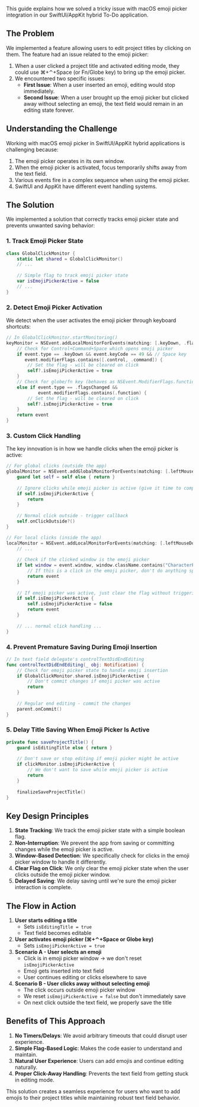 This guide explains how we solved a tricky issue with macOS emoji picker integration in our SwiftUI/AppKit hybrid To-Do application.

## The Problem
We implemented a feature allowing users to edit project titles by clicking on them. The feature had an issue related to the emoji picker:
1. When a user clicked a project title and activated editing mode, they could use ⌘+⌃+Space (or Fn/Globe key) to bring up the emoji picker.
2. We encountered two specific issues:
    - **First Issue**: When a user inserted an emoji, editing would stop immediately.
    - **Second Issue**: When a user brought up the emoji picker but clicked away without selecting an emoji, the text field would remain in an editing state forever.

## Understanding the Challenge
Working with macOS emoji picker in SwiftUI/AppKit hybrid applications is challenging because:
1. The emoji picker operates in its own window.
2. When the emoji picker is activated, focus temporarily shifts away from the text field.
3. Various events fire in a complex sequence when using the emoji picker.
4. SwiftUI and AppKit have different event handling systems.

## The Solution
We implemented a solution that correctly tracks emoji picker state and prevents unwanted saving behavior:

### 1. Track Emoji Picker State

```swift
class GlobalClickMonitor {
    static let shared = GlobalClickMonitor()
    // ...
    
    // Simple flag to track emoji picker state
    var isEmojiPickerActive = false
    // ...
}
```

### 2. Detect Emoji Picker Activation
We detect when the user activates the emoji picker through keyboard shortcuts:

```swift
// In GlobalClickMonitor.startMonitoring()
keyMonitor = NSEvent.addLocalMonitorForEvents(matching: [.keyDown, .flagsChanged]) { [weak self] event in
    // Check for Control+Command+Space which opens emoji picker
    if event.type == .keyDown && event.keyCode == 49 && // Space key
       event.modifierFlags.contains([.control, .command]) {
        // Set the flag - will be cleared on click
        self?.isEmojiPickerActive = true
    }
    // Check for globe/fn key (behaves as NSEvent.ModifierFlags.function)
    else if event.type == .flagsChanged && 
            event.modifierFlags.contains(.function) {
        // Set the flag - will be cleared on click
        self?.isEmojiPickerActive = true
    }
    return event
}
```

### 3. Custom Click Handling
The key innovation is in how we handle clicks when the emoji picker is active:

```swift
// For global clicks (outside the app)
globalMonitor = NSEvent.addGlobalMonitorForEvents(matching: [.leftMouseDown]) { [weak self] _ in
    guard let self = self else { return }
    
    // Ignore clicks while emoji picker is active (give it time to complete)
    if self.isEmojiPickerActive {
        return
    }
    
    // Normal click outside - trigger callback
    self.onClickOutside?()
}

// For local clicks (inside the app)
localMonitor = NSEvent.addLocalMonitorForEvents(matching: [.leftMouseDown]) { [weak self, weak view] event in
    // ...
    
    // Check if the clicked window is the emoji picker
    if let window = event.window, window.className.contains("CharacterPicker") {
        // If this is a click in the emoji picker, don't do anything special
        return event
    }
    
    // If emoji picker was active, just clear the flag without triggering click outside
    if self.isEmojiPickerActive {
        self.isEmojiPickerActive = false
        return event
    }
    
    // ... normal click handling ...
}
```

### 4. Prevent Premature Saving During Emoji Insertion

```swift
// In text field delegate's controlTextDidEndEditing
func controlTextDidEndEditing(_ obj: Notification) {
    // Check for emoji picker state to handle emoji insertion
    if GlobalClickMonitor.shared.isEmojiPickerActive {
        // Don't commit changes if emoji picker was active
        return
    }
    
    // Regular end editing - commit the changes
    parent.onCommit()
}
```

### 5. Delay Title Saving When Emoji Picker Is Active

```swift
private func saveProjectTitle() {
    guard isEditingTitle else { return }
    
    // Don't save or stop editing if emoji picker might be active
    if clickMonitor.isEmojiPickerActive {
        // We don't want to save while emoji picker is active
        return
    }
    
    finalizeSaveProjectTitle()
}
```

## Key Design Principles
1. **State Tracking**: We track the emoji picker state with a simple boolean flag.
2. **Non-Interruption**: We prevent the app from saving or committing changes while the emoji picker is active.
3. **Window-Based Detection**: We specifically check for clicks in the emoji picker window to handle it differently.
4. **Clear Flag on Click**: We only clear the emoji picker state when the user clicks outside the emoji picker window.
5. **Delayed Saving**: We delay saving until we're sure the emoji picker interaction is complete.

## The Flow in Action
1. **User starts editing a title**
    - Sets `isEditingTitle = true`
    - Text field becomes editable
2. **User activates emoji picker (⌘+⌃+Space or Globe key)**
    - Sets `isEmojiPickerActive = true`
3. **Scenario A - User selects an emoji**
    - Click is in emoji picker window -> we don't reset `isEmojiPickerActive`
    - Emoji gets inserted into text field
    - User continues editing or clicks elsewhere to save
4. **Scenario B - User clicks away without selecting emoji**
    - The click occurs outside emoji picker window
    - We reset `isEmojiPickerActive = false` but don't immediately save
    - On next click outside the text field, we properly save the title

## Benefits of This Approach
1. **No Timers/Delays**: We avoid arbitrary timeouts that could disrupt user experience.
2. **Simple Flag-Based Logic**: Makes the code easier to understand and maintain.
3. **Natural User Experience**: Users can add emojis and continue editing naturally.
4. **Proper Click-Away Handling**: Prevents the text field from getting stuck in editing mode.

This solution creates a seamless experience for users who want to add emojis to their project titles while maintaining robust text field behavior.